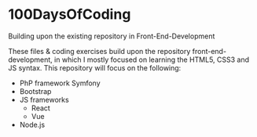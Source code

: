 # 100DaysOfCoding
Building upon the existing repository in Front-End-Development

These files & coding exercises build upon the repository front-end-development, in which I mostly focused on learning the HTML5, CSS3 and JS syntax. This repository will focus on the following:

- PhP framework Symfony
- Bootstrap
- JS frameworks
  - React
  - Vue
- Node.js 
